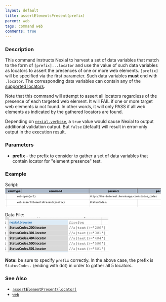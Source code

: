 ```yaml
---
layout: default
title: assertElementsPresent(prefix)
parent: web
tags: command web
comments: true
---
```


### Description
This command instructs Nexial to harvest a set of data variables that match to the form of `[prefix]...locator` and
use the value of such data variables as locators to assert the presences of one or more web elements. `[prefix]` will
be specified via the first parameter. Such data variables **must** end with `.locator`. The corresponding data variables 
can contain any of the [supported locators](index#locators).

Note that this command will attempt to assert all locators regardless of the presence of each targeted web element. It
will FAIL if one or more target web elements ia not found. In other words, it will only PASS if all web elements as 
indicated by the gathered locators are found.

Depending on [`nexial.verbose`](../../systemvars/index#nexial.verbose), a `true` value would cause Nexial to output
additional validation output. But `false` (default) will result in error-only output in the execution result.


### Parameters
- **prefix** - the prefix to consider to gather a set of data variables that contain locator for "element presence" test.


### Example
Script:<br/>
![](image/assertElementsPresent_02.png)

Data File:<br/>
![](image/assertElementsPresent_01.png)

**Note:** be sure to specify `prefix` correctly. In the above case, the prefix is `StatusCodes.` (ending with dot) 
in order to gather all 5 locators.


### See Also
- [`assertElementPresent(locator)`](assertElementPresent(locator))
- [`web`](index.html)